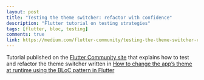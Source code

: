 ```yaml
---
layout: post
title: "Testing the theme switcher: refactor with confidence"
description: "Flutter tutorial on testing strategies"
tags: [flutter, bloc, testing]
comments: true
link: https://medium.com/flutter-community/testing-the-theme-switcher-refactor-with-confidence-58ec8a5f9416
---
```


Tutorial published on the [Flutter Community site](https://medium.com/flutter-community) that explains how to test and refactor the theme switcher written in [How to change the app’s theme at runtime using the BLoC pattern in Flutter](https://medium.com/flutter-community/flutter-how-to-change-the-apps-theme-at-runtime-using-the-bloc-pattern-30a3e3ce5b6a)